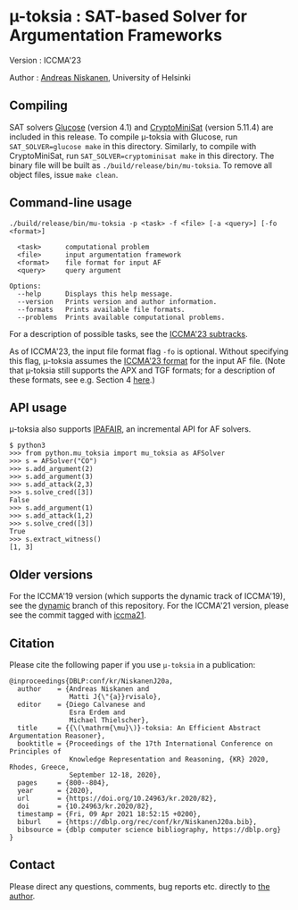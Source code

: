 µ-toksia : SAT-based Solver for Argumentation Frameworks
========================================================

Version    : ICCMA'23

Author     : [Andreas Niskanen](mailto:andreas.niskanen@helsinki.fi), University of Helsinki

Compiling
---------

SAT solvers [Glucose](https://www.labri.fr/perso/lsimon/research/glucose/) (version 4.1) and [CryptoMiniSat](https://github.com/msoos/cryptominisat) (version 5.11.4) are included in this release. To compile µ-toksia with Glucose, run `SAT_SOLVER=glucose make` in this directory. Similarly, to compile with CryptoMiniSat, run `SAT_SOLVER=cryptominisat make` in this directory. The binary file will be built as `./build/release/bin/mu-toksia`. To remove all object files, issue `make clean`.

Command-line usage
------------------

```
./build/release/bin/mu-toksia -p <task> -f <file> [-a <query>] [-fo <format>]

  <task>      computational problem
  <file>      input argumentation framework
  <format>    file format for input AF
  <query>     query argument

Options:
  --help      Displays this help message.
  --version   Prints version and author information.
  --formats   Prints available file formats.
  --problems  Prints available computational problems.
```

For a description of possible tasks, see the [ICCMA'23 subtracks](https://iccma2023.github.io/tracks.html#main).

As of ICCMA'23, the input file format flag `-fo` is optional. Without specifying this flag, µ-toksia assumes the [ICCMA'23 format](https://iccma2023.github.io/rules.html#input-format) for the input AF file. (Note that µ-toksia still supports the APX and TGF formats; for a description of these formats, see e.g. Section 4 [here](http://argumentationcompetition.org/2021/SolverRequirements.pdf).)

API usage
---------

µ-toksia also supports [IPAFAIR](https://bitbucket.org/coreo-group/ipafair), an incremental API for AF solvers.

```
$ python3
>>> from python.mu_toksia import mu_toksia as AFSolver
>>> s = AFSolver("CO")
>>> s.add_argument(2)
>>> s.add_argument(3)
>>> s.add_attack(2,3)
>>> s.solve_cred([3])
False
>>> s.add_argument(1)
>>> s.add_attack(1,2)
>>> s.solve_cred([3])
True
>>> s.extract_witness()
[1, 3]
```

Older versions
--------------

For the ICCMA'19 version (which supports the dynamic track of ICCMA'19), see the [dynamic](https://bitbucket.org/andreasniskanen/mu-toksia/src/dynamic) branch of this repository. For the ICCMA'21 version, please see the commit tagged with [iccma21](https://bitbucket.org/andreasniskanen/mu-toksia/commits/tag/iccma21).

Citation
--------

Please cite the following paper if you use `µ-toksia` in a publication:

```
@inproceedings{DBLP:conf/kr/NiskanenJ20a,
  author    = {Andreas Niskanen and
               Matti J{\"{a}}rvisalo},
  editor    = {Diego Calvanese and
               Esra Erdem and
               Michael Thielscher},
  title     = {{\(\mathrm{\mu}\)}-toksia: An Efficient Abstract Argumentation Reasoner},
  booktitle = {Proceedings of the 17th International Conference on Principles of
               Knowledge Representation and Reasoning, {KR} 2020, Rhodes, Greece,
               September 12-18, 2020},
  pages     = {800--804},
  year      = {2020},
  url       = {https://doi.org/10.24963/kr.2020/82},
  doi       = {10.24963/kr.2020/82},
  timestamp = {Fri, 09 Apr 2021 18:52:15 +0200},
  biburl    = {https://dblp.org/rec/conf/kr/NiskanenJ20a.bib},
  bibsource = {dblp computer science bibliography, https://dblp.org}
}
```

Contact
-------

Please direct any questions, comments, bug reports etc. directly to [the author](mailto:andreas.niskanen@helsinki.fi).
